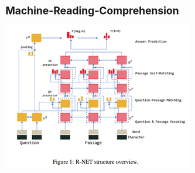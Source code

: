 # Machine-Reading-Comprehension <br>
![](https://github.com/Janice2017/Machine-Reading-Comprehension/raw/master/图片1.tif)  
